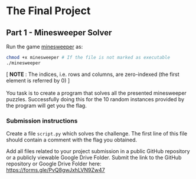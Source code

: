 # The Final Project

## Part 1 - Minesweeper Solver

Run the game [minesweeper](./minesweeper) as:
```bash
chmod +x minesweeper # If the file is not marked as executable
./minesweeper
```
[ <b>NOTE</b> : The indices, i.e. rows and columns, are zero-indexed (the first element is referred by 0) ] <br>
<br>
You task is to create a program that solves all the presented minesweeper puzzles. 
Successfully doing this for the 10 random instances provided by the program will get you the flag.

### Submission instructions
Create a file `script.py` which solves the challenge. The first line of this file should contain a comment with the flag you obtained.

Add all files related to your project submission in a public GitHub repository or a publicly viewable Google Drive Folder. Submit the link to the GitHub repository or Google Drive Folder here: https://forms.gle/PvQ8gwJxhLVN9Zw47

